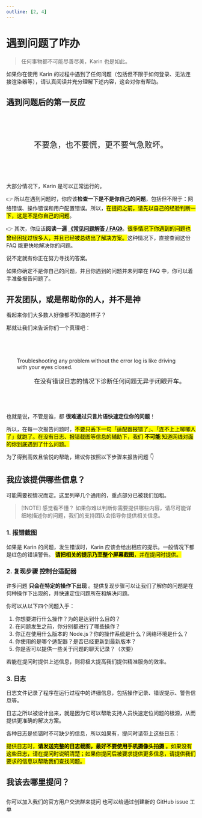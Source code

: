 ```yaml
---
outline: [2, 4]
---
```


# 遇到问题了咋办

> 任何事物都不可能尽善尽美，Karin 也是如此。

如果你在使用 Karin 的过程中遇到了任何问题（包括但不限于如何登录、无法连接渲染器等），请认真阅读并充分理解下述内容，这会对你有帮助。

## 遇到问题后的第一反应

<div align="center" style="line-height: 1.5em; font-size: 1.5em; padding: 2em 1em; margin: 2em 0; border: 1px solid var(--vp-c-text-1); border-radius: 8px">不要急，也不要慌，更不要气急败坏。</div>

大部分情况下，Karin 是可以正常运行的。

👉 所以在遇到问题时，你应该**检查一下是不是你自己的问题**，包括但不限于：网络错误、操作错误和用户配置错误。所以，<mark>在提问之前，请先以自己的经验判断一下，这是不是你自己的问题</mark>。

👉 其次，你应该**阅读一遍 [**《常见问题解答 / FAQ》**](./faq.md)**。<mark>很多情况下你遇到的问题也曾经困扰过很多人，并且已经被总结出了解决方案。</mark>这种情况下，直接查阅这份 FAQ 能更快地解决你的问题。

<NCard title="🤔 常见问题解答 / FAQ" link="faq/">
说不定就有你正在努力寻找的答案。
</NCard>

如果你确定不是你自己的问题，并且你遇到的问题并未列举在 FAQ 中，你可以着手准备报告问题了。

## 开发团队，或是帮助你的人，并不是神

看起来你们大多数人好像都不知道的样子？

那就让我们来告诉你们一个真理吧：

<div align="center" style="padding: 2em; margin: 2em 0; border: 1px solid var(--vp-c-text-1); border-radius: 8px">
<p align="left">Troubleshooting any problem without the error log is like driving with your eyes closed.</p>
<p align="right" style="font-size: 1.15em">在没有错误日志的情况下诊断任何问题无异于闭眼开车。</p>
</div>

也就是说，不管是谁，都 **很难通过只言片语快速定位你的问题**！

所以，在每一次报告问题时，<mark>不要只丢下一句「适配器报错了」、「连不上上唧唧人了」就跑了。在没有日志、报错截图等信息的辅助下，我们 **不可能** 知道网线对面的你到底遇到了什么问题。</mark>

为了得到高效且愉悦的帮助，建议你按照以下步骤来报告问题 :point_down:

## 我应该提供哪些信息？

可能需要视情况而定。这里列举几个通用的，重点部分已被我们加粗。

> [!NOTE] 感觉看不懂？
> 如果你难以判断你需要提供哪些内容，请尽可能详细地描述你的问题，我们的支持团队会指导你提供相关信息。

### 1. 报错截图 <Badge type="info" text="控制台" />

如果是 Karin 的问题，发生错误时，Karin 应该会给出相应的提示。一般情况下都是红色的错误警告。
<mark>**请把相关的提示乃至整个屏幕截图**，并在提问时提供。</mark>

### 2. 复现步骤 <Badge type="info">控制台</Badge><Badge type="info">适配器</Badge><Badge type="info" text="聊天记录" />

许多问题 **只会在特定的操作下出现** 。提供复现步骤可以让我们了解你的问题是在何种操作下出现的，并快速定位问题所在和解决问题。

你可以从以下四个问题入手：

1. 你想要进行什么操作？为的是达到什么目的？
2. 在问题发生之前，你分别都进行了哪些操作？
3. <Badge type="info" text="控制台" /> 你正在使用什么版本的 Node.js？你的操作系统是什么？网络环境是什么？
4. <Badge type="info" text="适配器" /> 你使用的是哪个适配器？是否已经更新到最新版本？
5. <Badge type="info" text="聊天记录" /> 你是否可以提供一些关于问题的聊天记录？（次要）

若能在提问时提供上述信息，则将极大提高我们提供精准服务的效率。

### 3. 日志 <Badge type="info" text="控制台" />

日志文件记录了程序在运行过程中的详细信息，包括操作记录、错误提示、警告信息等。

日志之所以被设计出来，就是因为它可以帮助支持人员快速定位问题的根源，从而提供更准确的解决方案。

各种日志是侦错时不可缺少的信息，所以如果有，提问时请带上这些日志：

<mark>提供日志时，**请发送完整的日志截图，最好不要使用手机摄像头拍摄** 。如果没有这些日志，请在提问时说明清楚；如果你提问后被要求提供更多信息，请提供我们要求的信息以帮助我们查找问题。</mark>

## 我该去哪里提问？

<p style="margin-bottom: 2em"></p>

<NCard title="🙋 获取即时支持" link="http://qm.qq.com/cgi-bin/qm/qr?_wv=1027&k=kDN3vwVj8Qozw94TWX69r24vxrWqkgMy&authKey=NxnqHYmo8037jCeDkO9yIFPOdQxkKa4JlxC%2FAV6UNxwGc%2FwKEVoogi44syB3BWuC&noverify=0&group_code=967068507" >
你可以加入我们的官方用户交流群来提问
</NCard>
<NCard title="📬️ 通过 GitHub issue" link="https://github.com/KarinJS/Karin/issues/new/choose" >
也可以给通过创建新的 GitHub issue 工单
</NCard>